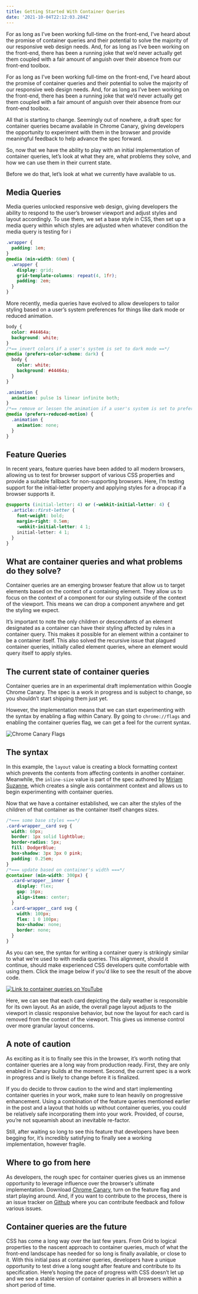 ```yaml
---
title: Getting Started With Container Queries
date: '2021-10-04T22:12:03.284Z'
---
```


For as long as I’ve been working full-time on the front-end, I’ve heard about the promise of container queries and their potential to solve the majority of our responsive web design needs. And, for as long as I’ve been working on the front-end, there has been a running joke that we’d never actually get them coupled with a fair amount of anguish over their absence from our front-end toolbox.

<!-- more -->

For as long as I’ve been working full-time on the front-end, I’ve heard about the promise of container queries and their potential to solve the majority of our responsive web design needs. And, for as long as I’ve been working on the front-end, there has been a running joke that we’d never actually get them coupled with a fair amount of anguish over their absence from our front-end toolbox.

All that is starting to change. Seemingly out of nowhere, a draft spec for container queries became available in Chrome Canary, giving developers the opportunity to experiment with them in the browser and provide meaningful feedback to help advance the spec forward.

So, now that we have the ability to play with an initial implementation of container queries, let’s look at what they are, what problems they solve, and how we can use them in their current state.

Before we do that, let’s look at what we currently have available to us.

## Media Queries

Media queries unlocked responsive web design, giving developers the ability to respond to the user’s browser viewport and adjust styles and layout accordingly. To use them, we set a base style in CSS, then set up a media query within which styles are adjusted when whatever condition the media query is testing for i

```css
.wrapper {
  padding: 1em;
}
@media (min-width: 60em) {
  .wrapper {
    display: grid;
    grid-template-columns: repeat(4, 1fr);
    padding: 2em;
  }
}
```

More recently, media queries have evolved to allow developers to tailor styling based on a user’s system preferences for things like dark mode or reduced animation.

```css
body {
  color: #44464a;
  background: white;
}
/*== invert colors if a user's system is set to dark mode ==*/
@media (prefers-color-scheme: dark) {
  body {
    color: white;
    background: #44464a;
  }
}

.animation {
  animation: pulse 1s linear infinite both;
}
/*== remove or lessen the animation if a user's system is set to prefer reduced motion ==*/
@media (prefers-reduced-motion) {
  .animation {
    animation: none;
  }
}
```

## Feature Queries

In recent years, feature queries have been added to all modern browsers, allowing us to test for browser support of various CSS properties and provide a suitable fallback for non-supporting browsers. Here, I’m testing support for the initial-letter property and applying styles for a dropcap if a browser supports it.

```css
@supports (initial-letter: 4) or (-webkit-initial-letter: 4) {
  .article::first-letter {
    font-weight: bold;
    margin-right: 0.5em;
    -webkit-initial-letter: 4 1;
    initial-letter: 4 1;
  }
}
```

## What are container queries and what problems do they solve?

Container queries are an emerging browser feature that allow us to target elements based on the context of a containing element. They allow us to focus on the context of a component for our styling outside of the context of the viewport. This means we can drop a component anywhere and get the styling we expect.

It’s important to note the only children or descendants of an element designated as a container can have their styling affected by rules in a container query. This makes it possible for an element within a container to be a container itself. This also solved the recursive issue that plagued container queries, initially called element queries, where an element would query itself to apply styles.

## The current state of container queries

Container queries are in an experimental draft implementation within Google Chrome Canary. The spec is a work in progress and is subject to change, so you shouldn’t start shipping them just yet.

However, the implementation means that we can start experimenting with the syntax by enabling a flag within Canary. By going to `chrome://flags` and enabling the container queries flag, we can get a feel for the current syntax.

![Chrome Canary Flags](https://res.cloudinary.com/mjtestrun/image/upload/v1633377095/personal-site/Screen_Shot_2021-10-04_at_2.50.25_PM.png)

## The syntax

In this example, the `layout` value is creating a block formatting context which prevents the contents from affecting contents in another container. Meanwhile, the `inline-size` value is part of the spec authored by [Miriam Suzanne](https://twitter.com/TerribleMia), which creates a single axis containment context and allows us to begin experimenting with container queries.

Now that we have a container established, we can alter the styles of the children of that container as the container itself changes sizes.

```css
/*=== some base styles ===*/
.card-wrapper__card svg {
  width: 60px;
  border: 1px solid lightblue;
  border-radius: 5px;
  fill: DodgerBlue;
  box-shadow: 3px 3px 0 pink;
  padding: 0.25em;
}
/*=== update based on container's width ===*/
@container (min-width: 300px) {
  .card-wrapper__inner {
    display: flex;
    gap: 16px;
    align-items: center;
  }
  .card-wrapper__card svg {
    width: 100px;
    flex: 1 0 100px;
    box-shadow: none;
    border: none;
  }
}
```

As you can see, the syntax for writing a container query is strikingly similar to what we’re used to with media queries. This alignment, should it continue, should make experienced CSS developers quite comfortable with using them. Click the image below if you'd like to see the result of the above code.

[![Link to container queries on YouTube](https://res.cloudinary.com/mjtestrun/image/upload/v1633709276/container-queries_pxyudg.png)](https://youtu.be/9A6CZknr-t4)

Here, we can see that each card depicting the daily weather is responsible for its own layout. As an aside, the overall page layout adjusts to the viewport in classic responsive behavior, but now the layout for each card is removed from the context of the viewport. This gives us immense control over more granular layout concerns.

## A note of caution

As exciting as it is to finally see this in the browser, it’s worth noting that container queries are a long way from production ready. First, they are only enabled in Canary builds at the moment. Second, the current spec is a work in progress and is likely to change before it is finalized.

If you do decide to throw caution to the wind and start implementing container queries in your work, make sure to lean heavily on progressive enhancement. Using a combination of the feature queries mentioned earlier in the post and a layout that holds up without container queries, you could be relatively safe incorporating them into your work. Provided, of course, you’re not squeamish about an inevitable re-factor.

Still, after waiting so long to see this feature that developers have been begging for, it’s incredibly satisfying to finally see a working implementation, however fragile.

## Where to go from here

As developers, the rough spec for container queries gives us an immense opportunity to leverage influence over the browser’s ultimate implementation. Download [Chrome Canary](https://www.google.com/chrome/canary/), turn on the feature flag and start playing around. And, if you want to contribute to the process, there is an issue tracker on [Github](https://github.com/w3c/csswg-drafts/projects/18) where you can contribute feedback and follow various issues.

## Container queries are the future

CSS has come a long way over the last few years. From Grid to logical properties to the nascent approach to container queries, much of what the front-end landscape has needed for so long is finally available, or close to it. With this initial pass at container queries, developers have a unique opportunity to test drive a long sought after feature and contribute to its specification. Here’s hoping the pace of progress with CSS doesn’t let up and we see a stable version of container queries in all browsers within a short period of time.
